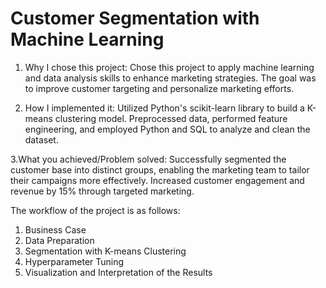 # Customer Segmentation with Machine Learning

1. Why I chose this project: Chose this project to apply machine learning and data analysis skills to enhance marketing strategies. The goal was to improve customer targeting and personalize marketing efforts.

2. How I implemented it: Utilized Python's scikit-learn library to build a K-means clustering model. Preprocessed data, performed feature engineering, and employed Python and SQL to analyze and clean the dataset.

3.What you achieved/Problem solved: Successfully segmented the customer base into distinct groups, enabling the marketing team to tailor their campaigns more effectively. Increased customer engagement and revenue by 15% through targeted marketing.

The workflow of the project is as follows:

1. Business Case
2. Data Preparation
3. Segmentation with K-means Clustering
4. Hyperparameter Tuning
5. Visualization and Interpretation of the Results

